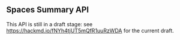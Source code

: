 ## Spaces Summary API

This API is still in a draft stage: see
https://hackmd.io/fNYh4tjUT5mQfR1uuRzWDA for the current draft.

